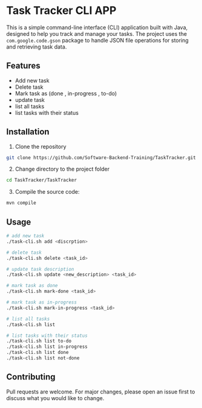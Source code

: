 # Task Tracker CLI APP
This is a simple command-line interface (CLI) application built with Java, designed to help you track and manage your tasks. The project uses the `com.google.code.gson` package to handle JSON file operations for storing and retrieving task data.

## Features
- Add new task
- Delete task
- Mark task as (done , in-progress , to-do)
- update task
- list all tasks
- list tasks with their status 


## Installation
1. Clone the repository 
```bash
git clone https://github.com/Software-Backend-Training/TaskTracker.git
```

2. Change directory to the project folder
```bash
cd TaskTracker/TaskTracker
```

3. Compile the source code:
```bash
mvn compile
```

## Usage
```bash
# add new task
./task-cli.sh add <discrption>

# delete task
./task-cli.sh delete <task_id>

# update task description
./task-cli.sh update <new_description> <task_id>

# mark task as done
./task-cli.sh mark-done <task_id>

# mark task as in-progress
./task-cli.sh mark-in-progress <task_id>

# list all tasks
./task-cli.sh list

# list tasks with their status
./task-cli.sh list to-do
./task-cli.sh list in-progress
./task-cli.sh list done
./task-cli.sh list not-done
```


## Contributing
Pull requests are welcome. For major changes, please open an issue first to discuss what you would like to change.






